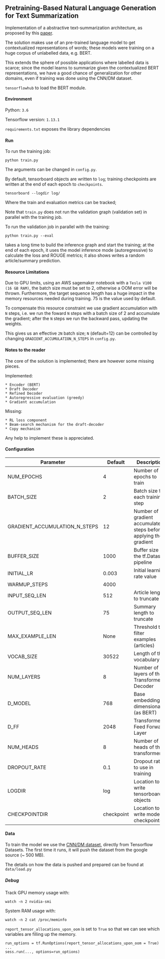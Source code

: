 ## Pretraining-Based Natural Language Generation for Text Summarization

Implementation of a abstractive text-summarization architecture, as proposed by this [paper](https://arxiv.org/pdf/1902.09243.pdf).

The solution makes use of an pre-trained language model to get contextualized representations of words; these models were training on a huge corpus of unlabelled data, e.g. BERT. 

This extends the sphere of possible applications where labelled data is scarce; since the model learns to summarize given the contextualized BERT representations, we have a good chance of generalization for other domains, even if training was done using the CNN/DM dataset.

`tensorflowhub` to load the BERT module.


#### Environment

Python: `3.6`

Tensorflow version: `1.13.1`

`requirements.txt` exposes the library dependencies

#### Run

To run the training job:

```
python train.py
```

The arguments can be changed in `config.py`.

By default, tensorboard objects are written to `log`; training checkpoints are written at the end of each epoch to `checkpoints`.

```
tensorboard --logdir log/
```

Where the train and evaluation metrics can be tracked;

Note that `train.py` does not run the validation graph (validation set) in parallel with the training job.

To run the validation job in parallel with the training:

```
python train.py --eval
```

takes a long time to build the inference graph and start the training; at the end of each epoch, it uses the model inference mode (autoregressive) to calculate the loss and ROUGE metrics; it also shows writes a random article/summary prediction.

#### Resource Limitations

Due to GPU limits, using an AWS sagemaker notebook with a `Tesla V100 (16 GB RAM)`, the batch size must be set to 2, otherwise a OOM error will be thrown.
Furthermore, the target sequence length has a huge impact in the memory resources needed during training. 75 is the value used by default.

To compensate this resource constraint we use gradient accumulation with `N` steps, i.e. we run the foward `N` steps with a batch size of 2 and accumulate the gradient; after the `N` steps we run the backward pass, updating the weights.

This gives us an effective `2N` batch size; `N` (default=12) can be controlled by changing `GRADIENT_ACCUMULATION_N_STEPS` in `config.py`.

#### Notes to the reader

The core of the solution is implemented; there are however some missing pieces.

Implemented:

    * Encoder (BERT)
    * Draft Decoder
    * Refined Decoder
    * Autoregressive evaluation (greedy)
    * Gradient accumulation
    
Missing:

    * RL loss component
    * Beam-search mechanism for the draft-decoder
    * Copy mechanism
    
Any help to implement these is appreciated.

#### Configuration

| **Parameter**                 | **Default** | **Description**                                                  |
|-------------------------------|-------------|------------------------------------------------------------------|
| NUM_EPOCHS                    | 4           | Number of epochs to train                                        |
| BATCH_SIZE                    | 2           | Batch size for each training step                                |
| GRADIENT_ACCUMULATION_N_STEPS | 12          | Number of gradient accumulate steps before applying the gradient |
| BUFFER_SIZE                   | 1000        | Buffer size for the tf.Dataset pipeline                          |
| INITIAL_LR                    | 0.003       | Initial learning rate value                                      |
| WARMUP_STEPS                  | 4000        |                                                                  |
| INPUT_SEQ_LEN                 | 512         | Article length to truncate                                       |
| OUTPUT_SEQ_LEN                | 75          | Summary length to truncate                                       |
| MAX_EXAMPLE_LEN               | None        | Threshold to filter examples (articles)                          |
| VOCAB_SIZE                    | 30522       | Length of the vocabulary                                         |
| NUM_LAYERS                    | 8           | Number of layers of the Transformer Decoder                      |
| D_MODEL                       | 768         | Base embedding dimensionality (as BERT)                          |
| D_FF                          | 2048        | Transformer Feed Forward Layer                                   |
| NUM_HEADS                     | 8           | Number of heads of the transformer                               |
| DROPOUT_RATE                  | 0.1         | Dropout rate to use in training                                  |
| LOGDIR                        | log         | Location to write tensorboard objects                            |
| CHECKPOINTDIR                 | checkpoint  | Location to write model checkpoints                              |


#### Data

To train the model we use the [CNN/DM dataset](https://www.tensorflow.org/datasets/datasets#cnn_dailymail), directly from Tensorflow Datasets.
The first time it runs, it will push the dataset from the google source (~ 500 MB).

The details on how the data is pushed and prepared can be found at `data/load.py`


##### Debug

Track GPU memory usage with:

```
watch -n 2 nvidia-smi
```

System RAM usage with:

```
watch -n 2 cat /proc/meminfo
```

`report_tensor_allocations_upon_oom` is set to `True` so that we can see which variables
are filling up the memory.

```
run_options = tf.RunOptions(report_tensor_allocations_upon_oom = True)
...
sess.run(..., options=run_options)
```




